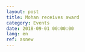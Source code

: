 ```yaml
---
layout: post
title: Mohan receives award
category: Events
date: 2018-09-01 00:00:00
lang: en
ref: asnew
---
```

